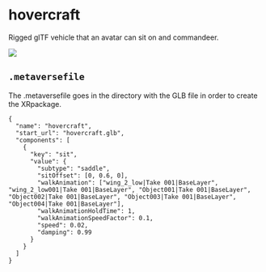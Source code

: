 # hovercraft

Rigged glTF vehicle that an avatar can sit on and commandeer.

![](https://i.imgur.com/wxLr4Vq.png)

## `.metaversefile`

The .metaversefile goes in the directory with the GLB file in order to create the XRpackage.


```
{
  "name": "hovercraft",
  "start_url": "hovercraft.glb",
  "components": [
    {
      "key": "sit",
      "value": {
        "subtype": "saddle",
        "sitOffset": [0, 0.6, 0],
        "walkAnimation": ["wing_2_low|Take 001|BaseLayer", "wing_2_low001|Take 001|BaseLayer", "Object001|Take 001|BaseLayer", "Object002|Take 001|BaseLayer", "Object003|Take 001|BaseLayer", "Object004|Take 001|BaseLayer"],
        "walkAnimationHoldTime": 1,
        "walkAnimationSpeedFactor": 0.1,
        "speed": 0.02,
        "damping": 0.99
      }
    }
  ]
}
```
